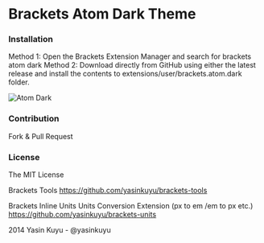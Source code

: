 Brackets Atom Dark Theme
========

### Installation
Method 1: Open the Brackets Extension Manager and search for brackets atom dark
Method 2: Download directly from GitHub using either the latest release and install the contents to extensions/user/brackets.atom.dark folder.

![Atom Dark](https://github.com/yasinkuyu/brackets-atom-dark/raw/master/screenshot.png)

### Contribution
Fork & Pull Request

### License
The MIT License

Brackets Tools
https://github.com/yasinkuyu/brackets-tools

Brackets Inline Units 
Units Conversion Extension (px to em /em to px etc.)
https://github.com/yasinkuyu/brackets-units

2014 Yasin Kuyu - @yasinkuyu
